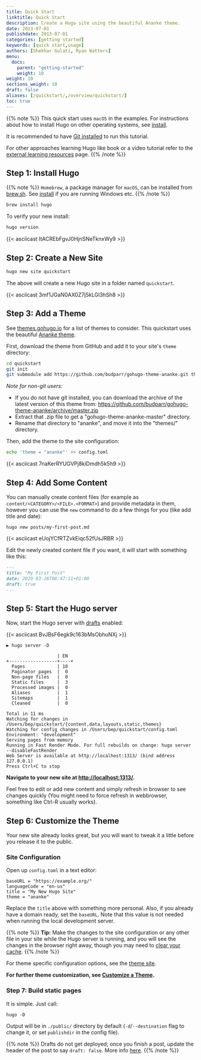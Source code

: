 ```yaml
---
title: Quick Start
linktitle: Quick Start
description: Create a Hugo site using the beautiful Ananke theme.
date: 2013-07-01
publishdate: 2013-07-01
categories: [getting started]
keywords: [quick start,usage]
authors: [Shekhar Gulati, Ryan Watters]
menu:
  docs:
    parent: "getting-started"
    weight: 10
weight: 10
sections_weight: 10
draft: false
aliases: [/quickstart/,/overview/quickstart/]
toc: true
---
```


{{% note %}}
This quick start uses `macOS` in the examples. For instructions about how to install Hugo on other operating systems, see [install](/getting-started/installing).

It is recommended to have [Git installed](https://git-scm.com/downloads) to run this tutorial.

For other approaches learning Hugo like book or a video tutorial refer to the [external learning resources](/getting-started/external-learning-resources/) page.
{{% /note %}}

## Step 1: Install Hugo

{{% note %}}
`Homebrew`, a package manager for `macOS`,  can be installed from [brew.sh](https://brew.sh/). See [install](/getting-started/installing) if you are running Windows etc.
{{% /note %}}

```bash
brew install hugo
```

To verify your new install:

```bash
hugo version
```

{{< asciicast ItACREbFgvJ0HjnSNeTknxWy9 >}}

## Step 2: Create a New Site

```bash
hugo new site quickstart
```

The above will create a new Hugo site in a folder named `quickstart`.

{{< asciicast 3mf1JGaN0AX0Z7j5kLGl3hSh8 >}}

## Step 3: Add a Theme

See [themes.gohugo.io](https://themes.gohugo.io/) for a list of themes to consider. This quickstart uses the beautiful [Ananke theme](https://themes.gohugo.io/gohugo-theme-ananke/).

First, download the theme from GitHub and add it to your site's `theme` directory:

```bash
cd quickstart
git init
git submodule add https://github.com/budparr/gohugo-theme-ananke.git themes/ananke
```

*Note for non-git users:*
   - If you do not have git installed, you can download the archive of the latest
     version of this theme from:
       https://github.com/budparr/gohugo-theme-ananke/archive/master.zip
   - Extract that .zip file to get a "gohugo-theme-ananke-master" directory.
   - Rename that directory to "ananke", and move it into the "themes/" directory.

Then, add the theme to the site configuration:

```bash
echo 'theme = "ananke"' >> config.toml
```

{{< asciicast 7naKerRYUGVPj8kiDmdh5k5h9 >}}

## Step 4: Add Some Content

You can manually create content files (for example as `content/<CATEGORY>/<FILE>.<FORMAT>`) and provide metadata in them, however you can use the `new` command to do a few things for you (like add title and date):

```
hugo new posts/my-first-post.md
```

{{< asciicast eUojYCfRTZvkEiqc52fUsJRBR >}}

Edit the newly created content file if you want, it will start with something like this:

```markdown
---
title: "My First Post"
date: 2019-03-26T08:47:11+01:00
draft: true
---

```

## Step 5: Start the Hugo server

Now, start the Hugo server with [drafts](/getting-started/usage/#draft-future-and-expired-content) enabled:

{{< asciicast BvJBsF6egk9c163bMsObhuNXj >}}

```
▶ hugo server -D

                   | EN
+------------------+----+
  Pages            | 10
  Paginator pages  |  0
  Non-page files   |  0
  Static files     |  3
  Processed images |  0
  Aliases          |  1
  Sitemaps         |  1
  Cleaned          |  0

Total in 11 ms
Watching for changes in /Users/bep/quickstart/{content,data,layouts,static,themes}
Watching for config changes in /Users/bep/quickstart/config.toml
Environment: "development"
Serving pages from memory
Running in Fast Render Mode. For full rebuilds on change: hugo server --disableFastRender
Web Server is available at http://localhost:1313/ (bind address 127.0.0.1)
Press Ctrl+C to stop
```

**Navigate to your new site at [http://localhost:1313/](http://localhost:1313/).**

Feel free to edit or add new content and simply refresh in browser to see changes quickly (You might need to force refresh in webbrowser, something like Ctrl-R usually works).

## Step 6: Customize the Theme

Your new site already looks great, but you will want to tweak it a little before you release it to the public.

### Site Configuration

Open up `config.toml` in a text editor:

```
baseURL = "https://example.org/"
languageCode = "en-us"
title = "My New Hugo Site"
theme = "ananke"
```

Replace the `title` above with something more personal. Also, if you already have a domain ready, set the `baseURL`. Note that this value is not needed when running the local development server.

{{% note %}}
**Tip:** Make the changes to the site configuration or any other file in your site while the Hugo server is running, and you will see the changes in the browser right away, though you may need to [clear your cache](https://kb.iu.edu/d/ahic).
{{% /note %}}

For theme specific configuration options, see the [theme site](https://github.com/budparr/gohugo-theme-ananke).

**For further theme customization, see [Customize a Theme](/themes/customizing/).**

### Step 7: Build static pages

It is simple. Just call:

```
hugo -D
```

Output will be in `./public/` directory by default (`-d`/`--destination` flag to change it, or set `publishdir` in the config file).

{{% note %}}
Drafts do not get deployed; once you finish a post, update the header of the post to say `draft: false`. More info [here](/getting-started/usage/#draft-future-and-expired-content).
{{% /note %}}
